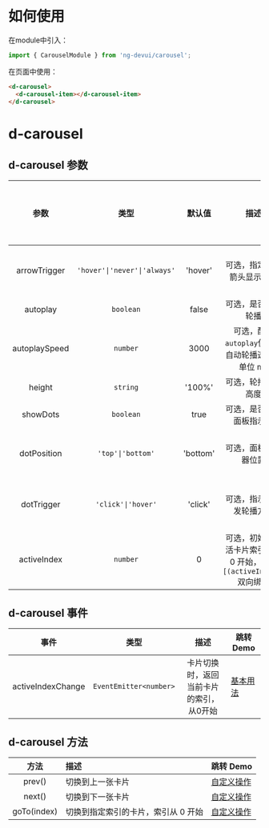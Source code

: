 # 如何使用
在module中引入：
```ts
import { CarouselModule } from 'ng-devui/carousel';
```
在页面中使用：
```html
<d-carousel>
  <d-carousel-item></d-carousel-item>
</d-carousel>
```

# d-carousel

## d-carousel 参数

|     参数     |             类型             |   默认值   | 描述                                            | 跳转 Demo                                        |全局配置项| 
| :----------------: | :----------: | :--------------------------: | :------: | :---------------------------------------------- | ------------------------------------------------ |
| arrowTrigger | `'hover'\|'never'\|'always'` | 'hover'  | 可选，指定切换箭头显示方式                      | [指示器&切换箭头](demo#trigger-usage)  |
|   autoplay   |          `boolean`           |  false   | 可选，是否自动轮播                              | [自动轮播](demo#autoplay-usage) |
| autoplaySpeed |           `number`           |   3000   | 可选，配合`autoplay`使用，自动轮播速度，单位 ms | [自动轮播](demo#autoplay-usage) |
|    height    |           `string`           |  '100%'  | 可选，轮播容器高度                              | [基本用法](demo#basic-usage)    |
|   showDots   |          `boolean`           |   true   | 可选，是否显示面板指示器                        | [自动轮播](demo#autoplay-usage) |
| dotPosition  |      `'top'\|'bottom'`       | 'bottom' | 可选，面板指示器位置                            | [指示器&切换箭头](demo#trigger-usage)  |
|  dotTrigger  |      `'click'\|'hover'`      | 'click'  | 可选，指示器触发轮播方式                        | [指示器&切换箭头](demo#trigger-usage)  |
| activeIndex  |           `number`           |    0     | 可选，初始化激活卡片索引，从 0 开始，支持`[(activeIndex)]`双向绑定        | [基本用法](demo#basic-usage)    |

## d-carousel 事件

|      事件          |          类型           |                    描述                     | 跳转 Demo                                                     |
| :----------------: | :---------------------: | :-----------------------------------------: | -------------------------------------------------            |
|      activeIndexChange    | `EventEmitter<number>`  | 卡片切换时，返回当前卡片的索引，从0开始    | [基本用法](demo#basic-usage)             |

## d-carousel 方法

|    方法     | 描述                                | 跳转 Demo                       |
| :---------: | :---------------------------------- | :----------------------------- |
|   prev()    | 切换到上一张卡片                    | [自定义操作](demo#custom-usage)   |
|   next()    | 切换到下一张卡片                    | [自定义操作](demo#custom-usage)   |
| goTo(index) | 切换到指定索引的卡片，索引从 0 开始 | [自定义操作](demo#custom-usage)   |
